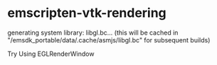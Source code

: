 # emscripten-vtk-rendering

 generating system library: libgl.bc... (this will be cached in "/emsdk_portable/data/.cache/asmjs/libgl.bc" for subsequent builds)

 Try Using EGLRenderWindow